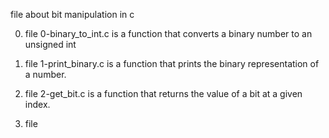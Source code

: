 file about bit manipulation in c

0. file 0-binary_to_int.c is a function that converts a binary number to an unsigned int

1. file 1-print_binary.c is a function that prints the binary representation of a number.

2. file 2-get_bit.c is a function that returns the value of a bit at a given index.

3. file
